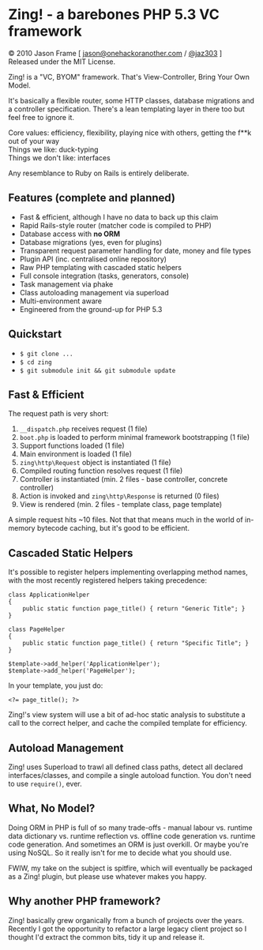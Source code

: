 Zing! - a barebones PHP 5.3 VC framework
============================================

&copy; 2010 Jason Frame [ [jason@onehackoranother.com](mailto:jason@onehackoranother.com) / [@jaz303](http://twitter.com/jaz303) ]  
Released under the MIT License.

Zing! is a "VC, BYOM" framework. That's View-Controller, Bring Your Own Model.

It's basically a flexible router, some HTTP classes, database migrations and a controller specification. There's a lean templating layer in there too but feel free to ignore it.

Core values: efficiency, flexibility, playing nice with others, getting the f**k out of your way  
Things we like: duck-typing  
Things we don't like: interfaces

Any resemblance to Ruby on Rails is entirely deliberate.

Features (complete and planned)
-------------------------------

  * Fast & efficient, although I have no data to back up this claim
  * Rapid Rails-style router (matcher code is compiled to PHP)
  * Database access with **no ORM**
  * Database migrations (yes, even for plugins)
  * Transparent request parameter handling for date, money and file types
  * Plugin API (inc. centralised online repository)
  * Raw PHP templating with cascaded static helpers
  * Full console integration (tasks, generators, console)
  * Task management via phake
  * Class autoloading management via superload
  * Multi-environment aware
  * Engineered from the ground-up for PHP 5.3
  
Quickstart
----------

  * `$ git clone ...`
  * `$ cd zing`
  * `$ git submodule init && git submodule update`
  
Fast & Efficient
----------------

The request path is very short:

  1. `__dispatch.php` receives request (1 file)
  2. `boot.php` is loaded to perform minimal framework bootstrapping (1 file)
  3. Support functions loaded (1 file)
  3. Main environment is loaded (1 file)
  4. `zing\http\Request` object is instantiated (1 file)
  5. Compiled routing function resolves request (1 file)
  6. Controller is instantiated (min. 2 files - base controller, concrete controller)
  7. Action is invoked and `zing\http\Response` is returned (0 files)
  7. View is rendered (min. 2 files - template class, page template)
  
A simple request hits ~10 files. Not that that means much in the world of in-memory bytecode caching, but it's good to be efficient.

Cascaded Static Helpers
-----------------------

It's possible to register helpers implementing overlapping method names, with the most recently registered helpers taking precedence:

    class ApplicationHelper
    {
        public static function page_title() { return "Generic Title"; }
    }
    
    class PageHelper
    {
        public static function page_title() { return "Specific Title"; }
    }
    
    $template->add_helper('ApplicationHelper');
    $template->add_helper('PageHelper');
    
In your template, you just do:

    <?= page_title(); ?>
  
Zing!'s view system will use a bit of ad-hoc static analysis to substitute a call to the correct helper, and cache the compiled template for efficiency.
  
Autoload Management
-------------------

Zing! uses Superload to trawl all defined class paths, detect all declared interfaces/classes, and compile a single autoload function. You don't need to use <code>require()</code>, ever.
  
What, No Model?
---------------

Doing ORM in PHP is full of so many trade-offs - manual labour vs. runtime data dictionary vs. runtime reflection vs. offline code generation vs. runtime code generation. And sometimes an ORM is just overkill. Or maybe you're using NoSQL. So it really isn't for me to decide what you should use.

FWIW, my take on the subject is spitfire, which will eventually be packaged as a Zing! plugin, but please use whatever makes you happy.

Why another PHP framework?
--------------------------

Zing! basically grew organically from a bunch of projects over the years. Recently I got the opportunity to refactor a large legacy client project so I thought I'd extract the common bits, tidy it up and release it.